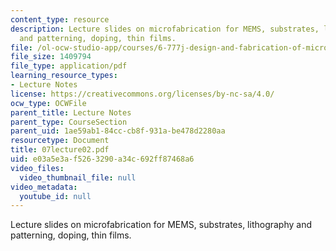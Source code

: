```yaml
---
content_type: resource
description: Lecture slides on microfabrication for MEMS, substrates, lithography
  and patterning, doping, thin films.
file: /ol-ocw-studio-app/courses/6-777j-design-and-fabrication-of-microelectromechanical-devices-spring-2007/e03a5e3af5263290a34c692ff87468a6_07lecture02.pdf
file_size: 1409794
file_type: application/pdf
learning_resource_types:
- Lecture Notes
license: https://creativecommons.org/licenses/by-nc-sa/4.0/
ocw_type: OCWFile
parent_title: Lecture Notes
parent_type: CourseSection
parent_uid: 1ae59ab1-84cc-cb8f-931a-be478d2280aa
resourcetype: Document
title: 07lecture02.pdf
uid: e03a5e3a-f526-3290-a34c-692ff87468a6
video_files:
  video_thumbnail_file: null
video_metadata:
  youtube_id: null
---
```

Lecture slides on microfabrication for MEMS, substrates, lithography and patterning, doping, thin films.